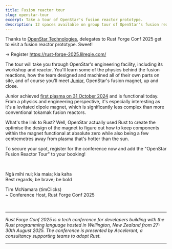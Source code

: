 ```yaml
---
title: Fusion reactor tour
slug: openstar-tour
excerpt: Take a tour of OpenStar's fusion reactor prototype.
description: 12 spaces available on group tour of OpenStar's fusion reactor prototype.
---
```


Thanks to [OpenStar Technologies], delegates to Rust Forge Conf 2025 get to visit a fusion reactor prototype. Sweet! 

-> Register https://rust-forge-2025.lilregie.com/

The tour will take you through OpenStar's engineering facility, including its workshop and reactor. You'll learn some of the physics behind the fusion reactions, how the team designed and machined all of their own parts on site, and of course you'll meet [Junior], OpenStar's fusion magnet,  up and close. 

Junior achieved [first plasma on 31 October 2024] and is functional today. From a physics and engineering perspective, it's especially interesting as it's a levitated dipole magnet, which is significantly less complex than more conventional tokamak fusion reactors.

What's the link to Rust? Well, OpenStar actually used Rust to create the optimise the design of the magnet to figure out how to keep components within the magnet functional at absolute zero  while also being a few centremetres away from plasma that's hotter than the sun.

To secure your spot, register for the conference now and add the "OpenStar Fusion Reactor Tour" to your booking!

<div class="spacing-medium">&nbsp;</div>

Ngā mihi nui; kia maia; kia kaha  
Best regards; be brave; be bold  

Tim McNamara (timClicks)  
~ Conference Host, Rust Forge Conf 2025  

<div class="spacing-medium">&nbsp;</div>

----

_Rust Forge Conf 2025 is a tech conference for developers building with the Rust programming language hosted in Wellington, New Zealand from 27-30th August 2025. The conference is presented by Accelerant, a consultancy supporting teams to adopt Rust._

----

[OpenStar Technologies]: https://openstar.tech/
[Junior]: https://openstar.substack.com/p/junior-openstars-fusion-magnet
[first plasma on 31 October 2024]: https://www.linkedin.com/posts/openstar-technologies_cleanenergy-plasma-newzealand-activity-7262187610544979969-S8QP

